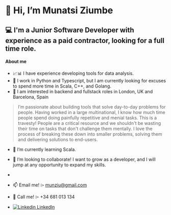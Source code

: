 # 👋 Hi, I’m Munatsi Ziumbe
## 💻 I'm a Junior Software Developer with experience as a paid contractor, looking for a full time role.

#### About me
- 📈📊 I have experience developing tools for data analysis.
- 🐍 I work in Python and Typescript, but I am currently looking for excuses to spend more time in Scala, C++, and Golang.
- 👀 I am interested in backend and fullstack roles in London, UK and Barcelona, Spain


> I’m passionate about building tools that solve day-to-day problems for people. Having worked in a large multinational, I know how much time people spend doing painfully repetitive and menial tasks. This is a travesty! People are a critical resource and we shouldn't be wasting their time on tasks that don't challenge them mentally. I love the process of breaking these down into smaller problems, solving them and delivering solutions to end-users.

- 🌱 I’m currently learning Scala.

- 💞️ I’m looking to collaborate! I want to grow as a developer, and I will jump at any opportunity to expand my skills. 
- 
- 📫 Email me! ⌲ munziu@gmail.com
- 📱 Call me! ⌲ +34 681 013 134 
- [![Linkedin](https://i.stack.imgur.com/gVE0j.png) LinkedIn](https://www.linkedin.com/in/munziu)

